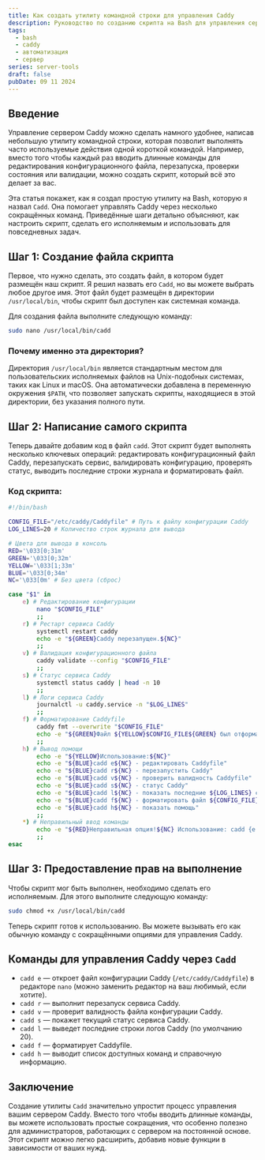 ```yaml
---
title: Как создать утилиту командной строки для управления Caddy
description: Руководство по созданию скрипта на Bash для управления сервером Caddy через удобные короткие команды.
tags:
  - bash
  - caddy
  - автоматизация
  - сервер
series: server-tools
draft: false
pubDate: 09 11 2024
---
```


## Введение

Управление сервером Caddy можно сделать намного удобнее, написав небольшую утилиту командной строки, которая позволит выполнять часто используемые действия одной короткой командой. Например, вместо того чтобы каждый раз вводить длинные команды для редактирования конфигурационного файла, перезапуска, проверки состояния или валидации, можно создать скрипт, который всё это делает за вас.

Эта статья покажет, как я создал простую утилиту на Bash, которую я назвал `Cadd`. Она помогает управлять Caddy через несколько сокращённых команд. Приведённые шаги детально объясняют, как настроить скрипт, сделать его исполняемым и использовать для повседневных задач.

## Шаг 1: Создание файла скрипта

Первое, что нужно сделать, это создать файл, в котором будет размещён наш скрипт. Я решил назвать его `Cadd`, но вы можете выбрать любое другое имя. Этот файл будет размещён в директории `/usr/local/bin`, чтобы скрипт был доступен как системная команда.

Для создания файла выполните следующую команду:

```bash
sudo nano /usr/local/bin/cadd
```

### Почему именно эта директория?

Директория `/usr/local/bin` является стандартным местом для пользовательских исполняемых файлов на Unix-подобных системах, таких как Linux и macOS. Она автоматически добавлена в переменную окружения `$PATH`, что позволяет запускать скрипты, находящиеся в этой директории, без указания полного пути.

## Шаг 2: Написание самого скрипта

Теперь давайте добавим код в файл `cadd`. Этот скрипт будет выполнять несколько ключевых операций: редактировать конфигурационный файл Caddy, перезапускать сервис, валидировать конфигурацию, проверять статус, выводить последние строки журнала и форматировать файл.

### Код скрипта:

```bash
#!/bin/bash

CONFIG_FILE="/etc/caddy/Caddyfile" # Путь к файлу конфигурации Caddy
LOG_LINES=20 # Количество строк журнала для вывода

# Цвета для вывода в консоль
RED='\033[0;31m'
GREEN='\033[0;32m'
YELLOW='\033[1;33m'
BLUE='\033[0;34m'
NC='\033[0m' # Без цвета (сброс)

case "$1" in
    e) # Редактирование конфигурации
        nano "$CONFIG_FILE"
        ;;
    r) # Рестарт сервиса Caddy
        systemctl restart caddy
        echo -e "${GREEN}Caddy перезапущен.${NC}"
        ;;
    v) # Валидация конфигурационного файла
        caddy validate --config "$CONFIG_FILE"
        ;;
    s) # Статус сервиса Caddy
        systemctl status caddy | head -n 10
        ;;
    l) # Логи сервиса Caddy
        journalctl -u caddy.service -n "$LOG_LINES"
        ;;
    f) # Форматирование Caddyfile
        caddy fmt --overwrite "$CONFIG_FILE"
        echo -e "${GREEN}Файл ${YELLOW}$CONFIG_FILE${GREEN} был отформатирован.${NC}"
        ;;
    h) # Вывод помощи
        echo -e "${YELLOW}Использование:${NC}"
        echo -e "${BLUE}cadd e${NC} - редактировать Caddyfile"
        echo -e "${BLUE}cadd r${NC} - перезапустить Caddy"
        echo -e "${BLUE}cadd v${NC} - проверить валидность Caddyfile"
        echo -e "${BLUE}cadd s${NC} - статус Caddy"
        echo -e "${BLUE}cadd l${NC} - показать последние ${LOG_LINES} строк логов Caddy"
        echo -е "${BLUE}cadd f${NC} - форматировать файл ${CONFIG_FILE}"
        echo -e "${BLUE}cadd h${NC} - показать помощь"
        ;;
    *) # Неправильный ввод команды
        echo -e "${RED}Неправильная опция!${NC} Использование: cadd {e|r|v|s|l|h|f}"
        ;;
esac
```

## Шаг 3: Предоставление прав на выполнение

Чтобы скрипт мог быть выполнен, необходимо сделать его исполняемым. Для этого выполните следующую команду:

```bash
sudo chmod +x /usr/local/bin/cadd
```

Теперь скрипт готов к использованию. Вы можете вызывать его как обычную команду с сокращёнными опциями для управления Caddy.

## Команды для управления Caddy через `Cadd`

- `cadd e` — откроет файл конфигурации Caddy (`/etc/caddy/Caddyfile`) в редакторе `nano` (можно заменить редактор на ваш любимый, если хотите).
- `cadd r` — выполнит перезапуск сервиса Caddy.
- `cadd v` — проверит валидность файла конфигурации Caddy.
- `cadd s` — покажет текущий статус сервиса Caddy.
- `cadd l` — выведет последние строки логов Caddy (по умолчанию 20).
- `cadd f` — форматирует Caddyfile.
- `cadd h` — выводит список доступных команд и справочную информацию.

## Заключение

Создание утилиты `Cadd` значительно упростит процесс управления вашим сервером Caddy. Вместо того чтобы вводить длинные команды, вы можете использовать простые сокращения, что особенно полезно для администраторов, работающих с сервером на постоянной основе. Этот скрипт можно легко расширить, добавив новые функции в зависимости от ваших нужд.
